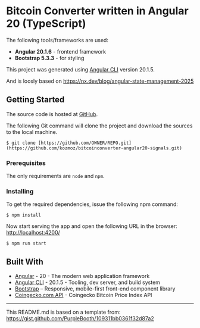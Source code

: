 # Bitcoin Converter written in Angular 20 (TypeScript)

The following tools/frameworks are used:

* **Angular 20.1.6** - frontend framework
* **Bootstrap 5.3.3** - for styling

This project was generated using [Angular CLI](https://github.com/angular/angular-cli) version 20.1.5.

And is loosly based on https://nx.dev/blog/angular-state-management-2025 

## Getting Started

The source code is hosted at [GitHub](https://github.com/kozmoz/bitcoinconverter-angular20).

The following Git command will clone the project and download the sources to the local machine.
```
$ git clone [https://github.com/OWNER/REPO.git](https://github.com/kozmoz/bitcoinconverter-angular20-signals.git)
``` 

### Prerequisites

The only requirements are `node` and `npm`.

### Installing

To get the required dependencies, issue the following npm command:
```
$ npm install
``` 

Now start serving the app and open the following URL in the browser:
[http://localhost:4200/](http://localhost:4200/)
```
$ npm run start
``` 

## Built With

* [Angular](https://angular.io) - 20 - The modern web application framework
* [Angular CLI](https://github.com/angular/angular-cli) - 20.1.5 - Tooling, dev server, and build system
* [Bootstrap](https://getbootstrap.com) – Responsive, mobile-first front-end component library
* [Coingecko.com API](https://api.coingecko.com/api) - Coingecko Bitcoin Price Index API

---

This README.md is based on a template from:
https://gist.github.com/PurpleBooth/109311bb0361f32d87a2
```

